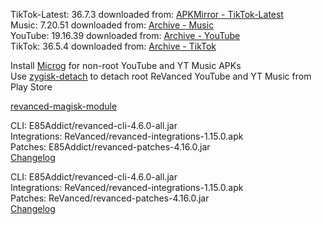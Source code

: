 TikTok-Latest: 36.7.3
downloaded from: [APKMirror - TikTok-Latest](https://www.apkmirror.com/apk/tiktok-pte-ltd/tik-tok-including-musical-ly/tik-tok-including-musical-ly-36-7-3-release/tiktok-videos-lives-musik-36-7-3-2-android-apk-download/)  
Music: 7.20.51
downloaded from: [Archive - Music](https://archive.org/download/jhc-apks/apks/com.google.android.apps.youtube.music)  
YouTube: 19.16.39
downloaded from: [Archive - YouTube](https://archive.org/download/jhc-apks/apks/com.google.android.youtube)  
TikTok: 36.5.4
downloaded from: [Archive - TikTok](https://archive.org/download/jhc-apks/apks/com.zhiliaoapp.musically)  

Install [Microg](https://github.com/ReVanced/GmsCore/releases) for non-root YouTube and YT Music APKs  
Use [zygisk-detach](https://github.com/j-hc/zygisk-detach) to detach root ReVanced YouTube and YT Music from Play Store  

[revanced-magisk-module](https://github.com/E85Addict/revanced-magisk-module)
  
CLI: E85Addict/revanced-cli-4.6.0-all.jar  
Integrations: ReVanced/revanced-integrations-1.15.0.apk  
Patches: E85Addict/revanced-patches-4.16.0.jar  
[Changelog](https://github.com/E85Addict/revanced-patches/releases/tag/v4.16.0)

CLI: E85Addict/revanced-cli-4.6.0-all.jar  
Integrations: ReVanced/revanced-integrations-1.15.0.apk  
Patches: ReVanced/revanced-patches-4.16.0.jar  
[Changelog](https://github.com/ReVanced/revanced-patches/releases/tag/v4.16.0)  

